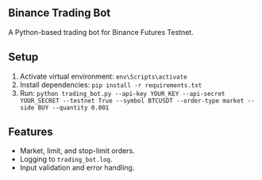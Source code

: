 ## Binance Trading Bot
A Python-based trading bot for Binance Futures Testnet.

## Setup
1. Activate virtual environment: `env\Scripts\activate`
2. Install dependencies: `pip install -r requirements.txt`
3. Run: `python trading_bot.py --api-key YOUR_KEY --api-secret YOUR_SECRET --testnet True --symbol BTCUSDT --order-type market --side BUY --quantity 0.001`

## Features
- Market, limit, and stop-limit orders.
- Logging to `trading_bot.log`.
- Input validation and error handling.